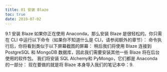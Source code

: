 ```yaml
---
title: 01 安装 Blaze
toc: true
date: 2019-07-02
---
```

9.1 安装 Blaze
如果你正在使用 Anaconda，那么安装 Blaze 是很轻松的。你只需在 CLI 中运行以下命令（如果你不知道什么是 CLI，请参阅额外的章节）：
命令执行后，你将看到类似于以下屏幕截图的屏幕：
稍后我们将使用 Blaze 连接到 PostgreSQL 和 MongoDB 数据库，因此我们需要安装其他一些 Blaze 将在后台使用的软件包。
我们将安装 SQL Alchemy和 PyMongo，它们都是 Anaconda 的一部分：
现在要做的就是将 Blaze 本身导入我们的笔记本中：9.
